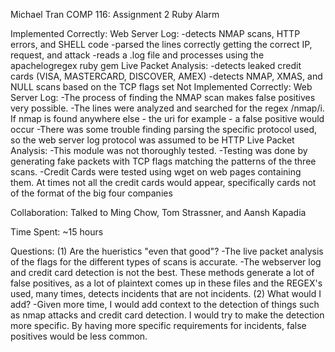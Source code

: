 Michael Tran
COMP 116: Assignment 2
Ruby Alarm

Implemented Correctly:
	Web Server Log:
		-detects NMAP scans, HTTP errors, and SHELL code
		-parsed the lines correctly getting the correct IP, request, 
		 and attack 
		-reads a .log file and processes using the apachelogregex 
		 ruby gem
	Live Packet Analysis:
		-detects leaked credit cards (VISA, MASTERCARD, DISCOVER, AMEX)
		-detects NMAP, XMAS, and NULL scans based on the TCP flags set 
Not Implemented Correctly:
	Web Server Log:
		-The process of finding the NMAP scan makes false positives 
		 very possible.
			-The lines were analyzed and searched for the regex 
			 /nmap/i. If nmap is found anywhere else - the uri for 
			 example - a false positive would occur
		-There was some trouble finding parsing the specific protocol 
		 used, so the web server log protocol was assumed to be HTTP
	Live Packet Analysis:
		-This module was not thoroughly tested. 
		-Testing was done by generating fake packets with TCP flags 
		 matching the patterns of the three scans. 
		-Credit Cards were tested using wget on web pages containing 
		 them. At times not all the credit cards would appear,
		 specifically cards not of the format of the big four companies

Collaboration:
	Talked to Ming Chow, Tom Strassner, and Aansh Kapadia

Time Spent: 
	 ~15 hours

Questions:
	(1) Are the hueristics "even that good"?
		-The live packet analysis of the flags for the different types
		 of scans is accurate. 
		-The webserver log and credit card detection is not the best.
		 These methods generate a lot of false positives, as a lot 
		 of plaintext comes up in these files and the REGEX's used, 
		 many times, detects incidents that are not incidents.
	(2) What would I add?
		-Given more time, I would add context to the detection of things 
		 such as nmap attacks and credit card detection.  I would try to 
		 make the detection more specific. By having more specific
		 requirements for incidents, false positives would be less 
		 common. 
